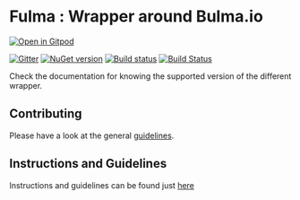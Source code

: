 # Fulma : Wrapper around Bulma.io

[![Open in Gitpod](https://gitpod.io/button/open-in-gitpod.svg)](https://gitpod.io/#https://github.com/Fulma/Fulma)

[![Gitter](https://badges.gitter.im/gitterHQ/gitter.svg)](https://gitter.im/fable-compiler/Fable)
[![NuGet version](https://badge.fury.io/nu/Fulma.svg)](https://badge.fury.io/nu/Fulma)
[![Build status](https://ci.appveyor.com/api/projects/status/s5syrdkbmbouoa0p/branch/master?svg=true)](https://ci.appveyor.com/project/MangelMaxime/fulma/branch/master)
[![Build Status](https://travis-ci.org/MangelMaxime/Fulma.svg?branch=master)](https://travis-ci.org/MangelMaxime/Fulma)

Check the documentation for knowing the supported version of the different wrapper.

Contributing
------
Please have a look at the general [guidelines](https://github.com/fable-elmish/elmish/blob/master/.github/CONTRIBUTING.md).

Instructions and Guidelines
------
Instructions and guidelines can be found just [here](https://github.com/MangelMaxime/Fulma/blob/master/GUIDELINES.md)
